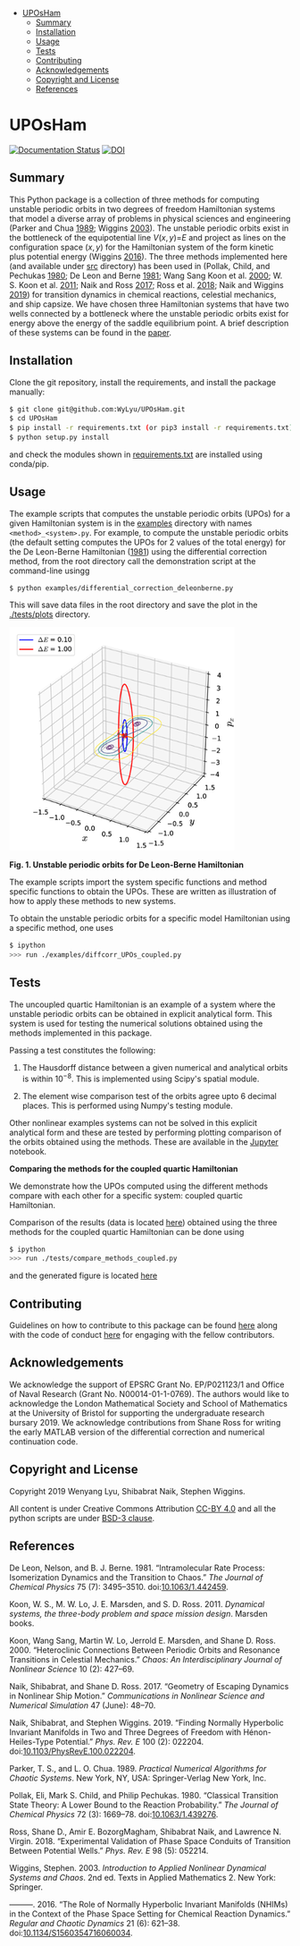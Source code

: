 -   [UPOsHam](#uposham)
    -   [Summary](#summary)
    -   [Installation](#installation)
    -   [Usage](#usage)
    -   [Tests](#tests)
    -   [Contributing](#contributing)
    -   [Acknowledgements](#acknowledgements)
    -   [Copyright and License](#copyright-and-license)
    -   [References](#references)

UPOsHam
=======

[![Documentation Status](https://readthedocs.org/projects/uposham/badge/?version=latest)](https://uposham.readthedocs.io/en/latest/?badge=latest) [![DOI](https://zenodo.org/badge/DOI/10.5281/zenodo.3373396.svg)](https://doi.org/10.5281/zenodo.3373396)

Summary
-------

This Python package is a collection of three methods for computing unstable periodic orbits in two degrees of freedom Hamiltonian systems that model a diverse array of problems in physical sciences and engineering (Parker and Chua [1989](#ref-Parker_1989); Wiggins [2003](#ref-wiggins_introduction_2003)). The unstable periodic orbits exist in the bottleneck of the equipotential line *V*(*x*, *y*)=*E* and project as lines on the configuration space (*x*, *y*) for the Hamiltonian system of the form kinetic plus potential energy (Wiggins [2016](#ref-wiggins_role_2016)). The three methods implemented here (and available under [src](src/) directory) has been used in (Pollak, Child, and Pechukas [1980](#ref-Pollak_1980); De Leon and Berne [1981](#ref-Deleon_Berne_1981); Wang Sang Koon et al. [2000](#ref-koon_heteroclinic_2000); W. S. Koon et al. [2011](#ref-Koon2011); Naik and Ross [2017](#ref-naik_geometry_2017); Ross et al. [2018](#ref-ross_experimental_2018); Naik and Wiggins [2019](#ref-naik_finding_2019b)) for transition dynamics in chemical reactions, celestial mechanics, and ship capsize. We have chosen three Hamiltonian systems that have two wells connected by a bottleneck where the unstable periodic orbits exist for energy above the energy of the saddle equilibrium point. A brief description of these systems can be found in the [paper](https://github.com/WyLyu/UPOsHam/tree/master/paper/paper.pdf).

Installation
------------

Clone the git repository, install the requirements, and install the package manually:

``` bash
$ git clone git@github.com:WyLyu/UPOsHam.git
$ cd UPOsHam
$ pip install -r requirements.txt (or pip3 install -r requirements.txt)
$ python setup.py install
```

and check the modules shown in [requirements.txt](https://github.com/WyLyu/UPOsHam/tree/master/requirements.txt) are installed using conda/pip.

Usage
-----

The example scripts that computes the unstable periodic orbits (UPOs) for a given Hamiltonian system is in the [examples](examples/) directory with names `<method>_<system>.py`. For example, to compute the unstable periodic orbits (the default setting computes the UPOs for 2 values of the total energy) for the De Leon-Berne Hamiltonian ([1981](#ref-Deleon_Berne_1981)) using the differential correction method, from the root directory call the demonstration script at the command-line usingg

    $ python examples/differential_correction_deleonberne.py

This will save data files in the root directory and save the plot in the [./tests/plots](tests/plots/) directory.

<img src="tests/plots/diff_corr_deleonberne_upos.png" style="width:80.0%" />

**Fig. 1. Unstable periodic orbits for De Leon-Berne Hamiltonian**

The example scripts import the system specific functions and method specific functions to obtain the UPOs. These are written as illustration of how to apply these methods to new systems.

To obtain the unstable periodic orbits for a specific model Hamiltonian using a specific method, one uses

``` bash
$ ipython
>>> run ./examples/diffcorr_UPOs_coupled.py
```

Tests
-----

The uncoupled quartic Hamiltonian is an example of a system where the unstable periodic orbits can be obtained in explicit analytical form. This system is used for testing the numerical solutions obtained using the methods implemented in this package.

Passing a test constitutes the following:

1.  The Hausdorff distance between a given numerical and analytical orbits is within 10<sup>−8</sup>. This is implemented using Scipy's spatial module.

2.  The element wise comparison test of the orbits agree upto 6 decimal places. This is performed using Numpy's testing module.

Other nonlinear examples systems can not be solved in this explicit analytical form and these are tested by performing plotting comparison of the orbits obtained using the methods. These are available in the [Jupyter](./tests/tests.ipynb) notebook.

**Comparing the methods for the coupled quartic Hamiltonian**

We demonstrate how the UPOs computed using the different methods compare with each other for a specific system: coupled quartic Hamiltonian.

Comparison of the results (data is located [here](https://github.com/WyLyu/UPOsHam/tree/master/data)) obtained using the three methods for the coupled quartic Hamiltonian can be done using

``` bash
$ ipython
>>> run ./tests/compare_methods_coupled.py
```

and the generated figure is located [here](tests/comparison_coupled.pdf)

Contributing
------------

Guidelines on how to contribute to this package can be found [here](https://github.com/WyLyu/UPOsHam/blob/master/docs/contributing.md) along with the code of conduct [here](https://github.com/WyLyu/UPOsHam/blob/master/CODE_OF_CONDUCT.md) for engaging with the fellow contributors.

Acknowledgements
----------------

We acknowledge the support of EPSRC Grant No. EP/P021123/1 and Office of Naval Research (Grant No. N00014-01-1-0769). The authors would like to acknowledge the London Mathematical Society and School of Mathematics at the University of Bristol for supporting the undergraduate research bursary 2019. We acknowledge contributions from Shane Ross for writing the early MATLAB version of the differential correction and numerical continuation code.

Copyright and License
---------------------

Copyright 2019 Wenyang Lyu, Shibabrat Naik, Stephen Wiggins.

All content is under Creative Commons Attribution [CC-BY 4.0](https://creativecommons.org/licenses/by/4.0/legalcode.txt) and all the python scripts are under [BSD-3 clause](https://github.com/WyLyu/UPOsHam/blob/master/LICENSE).

References
----------

De Leon, Nelson, and B. J. Berne. 1981. “Intramolecular Rate Process: Isomerization Dynamics and the Transition to Chaos.” *The Journal of Chemical Physics* 75 (7): 3495–3510. doi:[10.1063/1.442459](https://doi.org/10.1063/1.442459).

Koon, W. S., M. W. Lo, J. E. Marsden, and S. D. Ross. 2011. *Dynamical systems, the three-body problem and space mission design*. Marsden books.

Koon, Wang Sang, Martin W. Lo, Jerrold E. Marsden, and Shane D. Ross. 2000. “Heteroclinic Connections Between Periodic Orbits and Resonance Transitions in Celestial Mechanics.” *Chaos: An Interdisciplinary Journal of Nonlinear Science* 10 (2): 427–69.

Naik, Shibabrat, and Shane D. Ross. 2017. “Geometry of Escaping Dynamics in Nonlinear Ship Motion.” *Communications in Nonlinear Science and Numerical Simulation* 47 (June): 48–70.

Naik, Shibabrat, and Stephen Wiggins. 2019. “Finding Normally Hyperbolic Invariant Manifolds in Two and Three Degrees of Freedom with Hénon-Heiles-Type Potential.” *Phys. Rev. E* 100 (2): 022204. doi:[10.1103/PhysRevE.100.022204](https://doi.org/10.1103/PhysRevE.100.022204).

Parker, T. S., and L. O. Chua. 1989. *Practical Numerical Algorithms for Chaotic Systems*. New York, NY, USA: Springer-Verlag New York, Inc.

Pollak, Eli, Mark S. Child, and Philip Pechukas. 1980. “Classical Transition State Theory: A Lower Bound to the Reaction Probability.” *The Journal of Chemical Physics* 72 (3): 1669–78. doi:[10.1063/1.439276](https://doi.org/10.1063/1.439276).

Ross, Shane D., Amir E. BozorgMagham, Shibabrat Naik, and Lawrence N. Virgin. 2018. “Experimental Validation of Phase Space Conduits of Transition Between Potential Wells.” *Phys. Rev. E* 98 (5): 052214.

Wiggins, Stephen. 2003. *Introduction to Applied Nonlinear Dynamical Systems and Chaos*. 2nd ed. Texts in Applied Mathematics 2. New York: Springer.

———. 2016. “The Role of Normally Hyperbolic Invariant Manifolds (NHIMs) in the Context of the Phase Space Setting for Chemical Reaction Dynamics.” *Regular and Chaotic Dynamics* 21 (6): 621–38. doi:[10.1134/S1560354716060034](https://doi.org/10.1134/S1560354716060034).
